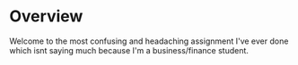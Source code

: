 # Overview

Welcome to the most confusing and headaching assignment I've ever done which isnt saying much because I'm a business/finance student.